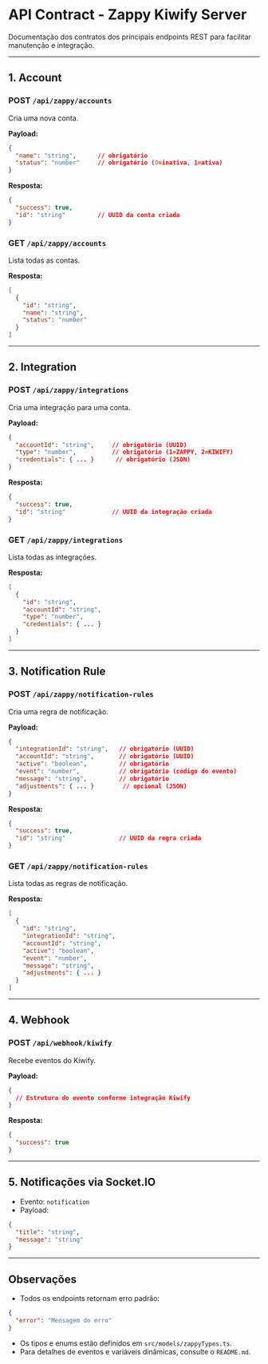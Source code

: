 # API Contract - Zappy Kiwify Server

Documentação dos contratos dos principais endpoints REST para facilitar manutenção e integração.

---

## 1. Account

### POST `/api/zappy/accounts`
Cria uma nova conta.

**Payload:**
```json
{
  "name": "string",      // obrigatório
  "status": "number"     // obrigatório (0=inativa, 1=ativa)
}
```
**Resposta:**
```json
{
  "success": true,
  "id": "string"         // UUID da conta criada
}
```

### GET `/api/zappy/accounts`
Lista todas as contas.

**Resposta:**
```json
[
  {
    "id": "string",
    "name": "string",
    "status": "number"
  }
]
```

---

## 2. Integration

### POST `/api/zappy/integrations`
Cria uma integração para uma conta.

**Payload:**
```json
{
  "accountId": "string",     // obrigatório (UUID)
  "type": "number",          // obrigatório (1=ZAPPY, 2=KIWIFY)
  "credentials": { ... }      // obrigatório (JSON)
}
```
**Resposta:**
```json
{
  "success": true,
  "id": "string"             // UUID da integração criada
}
```

### GET `/api/zappy/integrations`
Lista todas as integrações.

**Resposta:**
```json
[
  {
    "id": "string",
    "accountId": "string",
    "type": "number",
    "credentials": { ... }
  }
]
```

---

## 3. Notification Rule

### POST `/api/zappy/notification-rules`
Cria uma regra de notificação.

**Payload:**
```json
{
  "integrationId": "string",   // obrigatório (UUID)
  "accountId": "string",       // obrigatório (UUID)
  "active": "boolean",         // obrigatório
  "event": "number",           // obrigatório (código do evento)
  "message": "string",         // obrigatório
  "adjustments": { ... }        // opcional (JSON)
}
```
**Resposta:**
```json
{
  "success": true,
  "id": "string"               // UUID da regra criada
}
```

### GET `/api/zappy/notification-rules`
Lista todas as regras de notificação.

**Resposta:**
```json
[
  {
    "id": "string",
    "integrationId": "string",
    "accountId": "string",
    "active": "boolean",
    "event": "number",
    "message": "string",
    "adjustments": { ... }
  }
]
```

---

## 4. Webhook

### POST `/api/webhook/kiwify`
Recebe eventos do Kiwify.

**Payload:**
```json
{
  // Estrutura do evento conforme integração Kiwify
}
```
**Resposta:**
```json
{
  "success": true
}
```

---

## 5. Notificações via Socket.IO

- Evento: `notification`
- Payload:
```json
{
  "title": "string",
  "message": "string"
}
```

---

## Observações
- Todos os endpoints retornam erro padrão:
```json
{
  "error": "Mensagem do erro"
}
```
- Os tipos e enums estão definidos em `src/models/zappyTypes.ts`.
- Para detalhes de eventos e variáveis dinâmicas, consulte o `README.md`.
